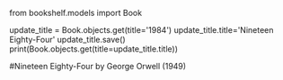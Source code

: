 from bookshelf.models import Book

update_title = Book.objects.get(title='1984')
update_title.title='Nineteen Eighty-Four'
update_title.save()
print(Book.objects.get(title=update_title.title))

#Nineteen Eighty-Four by George Orwell (1949)